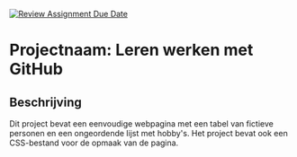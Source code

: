 [![Review Assignment Due Date](https://classroom.github.com/assets/deadline-readme-button-22041afd0340ce965d47ae6ef1cefeee28c7c493a6346c4f15d667ab976d596c.svg)](https://classroom.github.com/a/l3jUSPXl)

# Projectnaam: Leren werken met GitHub

## Beschrijving

Dit project bevat een eenvoudige webpagina met een tabel van fictieve personen en een ongeordende lijst met hobby's.
Het project bevat ook een CSS-bestand voor de opmaak van de pagina.
